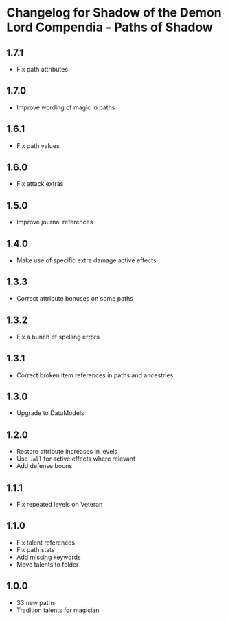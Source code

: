 # Changelog for Shadow of the Demon Lord Compendia - Paths of Shadow

## 1.7.1

- Fix path attributes

## 1.7.0

- Improve wording of magic in paths

## 1.6.1

- Fix path values

## 1.6.0

- Fix attack extras

## 1.5.0

- Improve journal references

## 1.4.0

- Make use of specific extra damage active effects

## 1.3.3

- Correct attribute bonuses on some paths

## 1.3.2

- Fix a bunch of spelling errors

## 1.3.1

- Correct broken item references in paths and ancestries

## 1.3.0

- Upgrade to DataModels

## 1.2.0

- Restore attribute increases in levels
- Use `.all` for active effects where relevant
- Add defense boons

## 1.1.1

- Fix repeated levels on Veteran

## 1.1.0

- Fix talent references
- Fix path stats
- Add missing keywords
- Move talents to folder

## 1.0.0

- 33 new paths
- Tradition talents for magician
